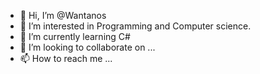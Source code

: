 - 👋 Hi, I’m @Wantanos
- 👀 I’m interested in Programming and Computer science.
- 🌱 I’m currently learning C#
- 💞️ I’m looking to collaborate on ...
- 📫 How to reach me ...

<!---
Wantanos/Wantanos is a ✨ special ✨ repository because its `README.md` (this file) appears on your GitHub profile.
You can click the Preview link to take a look at your changes.
--->
